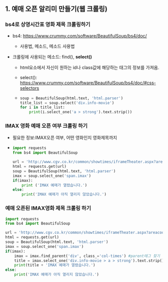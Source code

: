 ## 1. 예매 오픈 알리미 만들기(웹 크롤링)



### bs4로 상영시간표 영화 제목 크롤링하기

- bs4: https://www.crummy.com/software/BeautifulSoup/bs4/doc/

  - 사용법, 메소드, 메소드 사용법

- 크롤링에 사용되는 메소드: find(), **select()**

  - html요소에서 자신이 원하는 id나 class값에 해당하는 태그의 정보를 가져옴.

  - select(): https://www.crummy.com/software/BeautifulSoup/bs4/doc/#css-selectors

  - ```python
    soup = BeautifulSoup(html.text, 'html.parser')
    title_list = soup.select('div.info-movie')
    for i in title_list:
        print(i.select_one('a > strong').text.strip())
    ```

    

### IMAX 영화 예매 오픈 여부 크롤링 하기

- 필요한 정보:IMAX오픈 여부, 어떤 영화인지 영화제목까지

- ```python
  import requests
  from bs4 import BeautifulSoup
  
  url = 'http://www.cgv.co.kr/common/showtimes/iframeTheater.aspx?areacode=01&theatercode=0013&date=20200115'
  html = requests.get(url)
  soup = BeautifulSoup(html.text, 'html.parser')
  imax = soup.select_one('span.imax')
  if(imax):
      print ('IMAX 예매가 열렸습니다.')
  else:
      print('IMAX 예매가 아직 열리지 않았습니다.')
  ```



### 예매 오픈된 IMAX영화 제목 크롤링 하기

```python
import requests
from bs4 import BeautifulSoup

url = 'http://www.cgv.co.kr/common/showtimes/iframeTheater.aspx?areacode=01&theatercode=0013&date=20200115'
html = requests.get(url)
soup = BeautifulSoup(html.text, 'html.parser')
imax = soup.select_one('span.imax')
if(imax):
    imax = imax.find_parent('div', class_='col-times') #parent태그 찾기
    title = imax.select_one('div.info-movie > a > strong').text.strip()
    print(title + 'IMAX 예매가 열렸습니다.')
else:
    print('IMAX 예매가 아직 열리지 않았습니다.')

```

